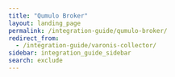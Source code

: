 ```yaml
---
title: "Qumulo Broker"
layout: landing_page
permalink: /integration-guide/qumulo-broker/
redirect_from:
  - /integration-guide/varonis-collector/
sidebar: integration_guide_sidebar
search: exclude
---
```

